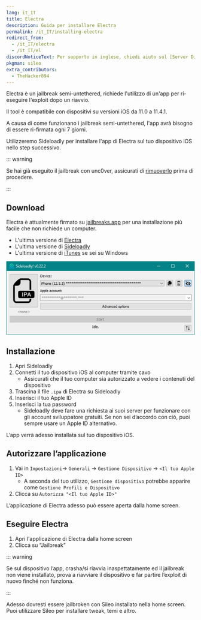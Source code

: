 ```yaml
---
lang: it_IT
title: Electra
description: Guida per installare Electra
permalink: /it_IT/installing-electra
redirect_from:
  - /it_IT/electra
  - /it_IT/el
discordNoticeText: Per supporto in inglese, chiedi aiuto sul [Server Discord](http://discord.legacyjailbreak.com/) di r/LegacyJailbreak.
pkgman: sileo
extra_contributors:
  - TheHacker894
---
```


Electra è un <router-link to="/it_IT/types-of-jailbreak/#semi-untethered-jailbreaks">jailbreak semi-untethered</router-link>, richiede l'utilizzo di un'app per ri-eseguire l'exploit dopo un riavvio.

Il tool è compatibile con dispositivi su versioni iOS da 11.0 a 11.4.1.

A causa di come funzionano i jailbreak semi-untethered, l'app avrà bisogno di essere <router-link to="/it_IT/resigning-apps">ri-firmata</router-link> ogni 7 giorni.

Utilizzeremo Sideloadly per installare l'app di Electra sul tuo dispositivo iOS nello step successivo.

::: warning

Se hai già eseguito il jailbreak con unc0ver, assicurati di [rimuoverlo](/removing-unc0ver) prima di procedere.

:::

## Download

<div class="custom-container tip" id="ifJailbreaksAppSigned"><p>
Electra è attualmente firmato su <a href="https://jailbreaks.app/" target="_blank">jailbreaks.app</a> per una installazione più facile che non richiede un computer.
</p></div>

- L'ultima versione di [Electra](https://coolstar.org/electra/)
- L'ultima versione di [Sideloadly](https://sideloadly.io/)
- L'ultima versione di [iTunes](https://www.apple.com/itunes/download/win32) se sei su Windows

![Uno screenshot dell’applicazione di Sideloadly (Windows)](/assets/images/sideloadly_win.png)

## Installazione

1. Apri Sideloadly
1. Connetti il tuo dispositivo iOS al computer tramite cavo
    - Assicurati che il tuo computer sia autorizzato a vedere i contenuti del dispositivo
1. Trascina il file `.ipa` di Electra su Sideloadly
1. Inserisci il tuo Apple ID
1. Inserisci la tua password
    - Sideloadly deve fare una richiesta ai suoi server per funzionare con gli account sviluppatore gratuiti. Se non sei d’accordo con ciò, puoi sempre usare un Apple ID alternativo.

L’app verrà adesso installata sul tuo dispositivo iOS.

## Autorizzare l’applicazione

1. Vai in `Impostazioni`-> `Generali` -> `Gestione Dispositivo` -> `<Il tuo Apple ID>`
    - A seconda del tuo utilizzo, `Gestione dispositivo` potrebbe apparire come `Gestione Profili e Dispositivo`
1. Clicca su `Autorizza "<Il tuo Apple ID>"`

L’applicazione di Electra adesso può essere aperta dalla home screen.

## Eseguire Electra

1. Apri l'applicazione di Electra dalla home screen
1. Clicca su “Jailbreak”

::: warning

Se sul dispositivo l’app, crasha/si riavvia inaspettatamente ed il jailbreak non viene installato, prova a riavviare il dispositivo e far partire l’exploit di nuovo finché non funziona.

:::

Adesso dovresti essere jailbroken con Sileo installato nella home screen. Puoi utilizzare Sileo per installare <router-link to="/it_IT/faq/#what-are-tweaks">tweak</router-link>, temi e altro.
